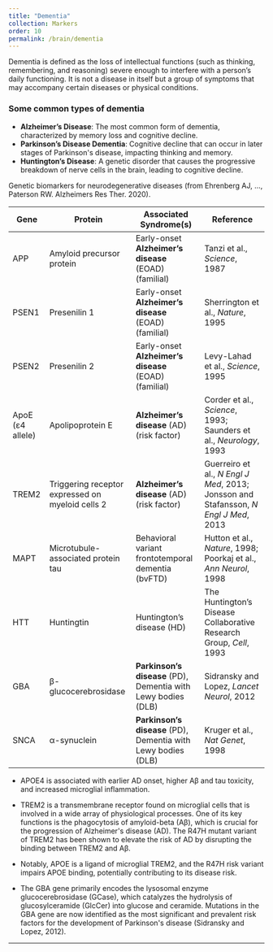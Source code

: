 ```yaml
---
title: "Dementia"
collection: Markers
order: 10
permalink: /brain/dementia
---
```


Dementia is defined as the loss of intellectual functions (such as thinking, remembering, and reasoning) severe enough to interfere with a person’s daily functioning. It is not a disease in itself but a group of symptoms that may accompany certain diseases or physical conditions.

### Some common types of dementia
- **Alzheimer’s Disease**: The most common form of dementia, characterized by memory loss and cognitive decline.
- **Parkinson’s Disease Dementia**: Cognitive decline that can occur in later stages of Parkinson's disease, impacting thinking and memory.
- **Huntington’s Disease**: A genetic disorder that causes the progressive breakdown of nerve cells in the brain, leading to cognitive decline.


Genetic biomarkers for neurodegenerative diseases (from Ehrenberg AJ, ..., Paterson RW. Alzheimers Res Ther. 2020).  

| **Gene**         | **Protein**                        | **Associated Syndrome(s)**                           | **Reference**                                      |
|------------------|------------------------------------|------------------------------------------------------|----------------------------------------------------|
| APP              | Amyloid precursor protein           | Early-onset **Alzheimer’s disease** (EOAD) (familial)   | Tanzi et al., *Science*, 1987                     |
| PSEN1            | Presenilin 1                        | Early-onset **Alzheimer’s disease** (EOAD) (familial)   | Sherrington et al., *Nature*, 1995                 |
| PSEN2            | Presenilin 2                        | Early-onset **Alzheimer’s disease** (EOAD) (familial)   | Levy-Lahad et al., *Science*, 1995                 |
| ApoE (ε4 allele) | Apolipoprotein E                    | **Alzheimer’s disease** (AD) (risk factor)              | Corder et al., *Science*, 1993; Saunders et al., *Neurology*, 1993 |
| TREM2            | Triggering receptor expressed on myeloid cells 2 | **Alzheimer’s disease** (AD) (risk factor)              | Guerreiro et al., *N Engl J Med*, 2013; Jonsson and Stafansson, *N Engl J Med*, 2013 |
| MAPT             | Microtubule-associated protein tau | Behavioral variant frontotemporal dementia (bvFTD)  | Hutton et al., *Nature*, 1998; Poorkaj et al., *Ann Neurol*, 1998 |
| HTT              | Huntingtin                         | Huntington’s disease (HD)                           | The Huntington’s Disease Collaborative Research Group, *Cell*, 1993 |
| GBA              | β-glucocerebrosidase                | **Parkinson’s disease** (PD), Dementia with Lewy bodies (DLB) | Sidransky and Lopez, *Lancet Neurol*, 2012       |
| SNCA             | α-synuclein                         | **Parkinson’s disease** (PD), Dementia with Lewy bodies (DLB) | Kruger et al., *Nat Genet*, 1998                  |


 - APOE4 is associated with earlier AD onset, higher Aβ and tau toxicity, and increased microglial inflammation.  

 - TREM2 is a transmembrane receptor found on microglial cells that is involved in a wide array of physiological processes. One of its key functions is the phagocytosis of amyloid-beta (Aβ), which is crucial for the progression of Alzheimer's disease (AD). The R47H mutant variant of TREM2 has been shown to elevate the risk of AD by disrupting the binding between TREM2 and Aβ.

 - Notably, APOE is a ligand of microglial TREM2, and the R47H risk variant impairs APOE binding, potentially contributing to its disease risk.  

 - The GBA gene primarily encodes the lysosomal enzyme glucocerebrosidase (GCase), which catalyzes the hydrolysis of glucosylceramide (GlcCer) into glucose and ceramide. Mutations in the GBA gene are now identified as the most significant and prevalent risk factors for the development of Parkinson's disease (Sidransky and Lopez, 2012).

---
